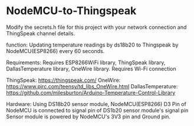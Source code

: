 # NodeMCU-to-Thingspeak

Modify the secrets.h file for this project with your network connection and ThingSpeak channel details.

function: 
 Updating temperature readings by ds18b20 to Thingspeak by NodeMCU(ESP8266) every 60 seconds. 

Requirements: 
 Requires ESP8266WiFi library, ThingSpeak library, DallasTemperature library, OneWire library. 
 Requires Wi-Fi connection
 
 ThingSpeak: https://thingspeak.com/
 OneWire: https://www.pjrc.com/teensy/td_libs_OneWire.html
 DallasTemperature: https://github.com/milesburton/Arduino-Temperature-Control-Library

Hardware:
 Using DS18b20 sensor module, NodeMCU(ESP8266)
 D3 Pin of NodeMCU is connected to signal pin of DS1b20 sensor module's signal pin
 Sensor module is powered by NodeMCU's 3V3 pin and Ground pin.
 
 
